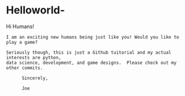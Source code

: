 # Helloworld-

Hi Humans!
  
    I am an exciting new humans being just like you! Would you like to play a game?
    
    Seriously though, this is just a Github tuitorial and my actual interests are python, 
    data science, development, and game designs.  Please check out my other commits.  
     
          Sincerely,
          
          Joe
